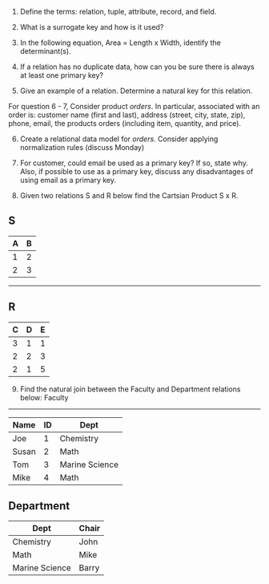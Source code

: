 1. Define the terms: relation, tuple, attribute, record, and field.

2. What is a surrogate key and how is it used?

3. In the following equation, Area = Length x Width, identify the determinant(s).

4. If a relation has no duplicate data, how can you be sure there is always at least one primary key?

5. Give an example of a relation.  Determine a natural key for this relation.

For question 6 - 7, Consider product *orders*.  In particular, associated with an order is: customer name (first and last), address (street, city, state, zip), phone, email, the products orders (including item, quantity, and price).  

6. Create a relational data model for *orders*.  Consider applying normalization rules (discuss Monday)

7. For customer, could email be used as a primary key?  If so, state why.  Also, if possible to use as a primary key, discuss any disadvantages of using email as a primary key.

8. Given two relations S and R below find the Cartsian Product S x R. 

S
--------------
| A | B |
|---|---|
| 1 | 2 |
| 2 | 3 |
---------

R
------------
| C | D | E |
|---|---|---|
| 3 | 1 | 1 |
| 2 | 2 | 3 |
| 2 | 1 | 5 |


9.  Find the natural join between the Faculty and Department relations below:
Faculty
--------------
| Name | ID | Dept |
|-------|----|----------------|
| Joe | 1 | Chemistry |
| Susan | 2 | Math |
| Tom | 3 | Marine Science |
| Mike | 4 | Math |


Department
------------
| Dept | Chair  |
|---|---|
| Chemistry | John |
| Math | Mike |
| Marine Science | Barry |
